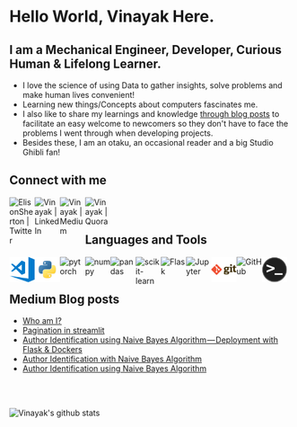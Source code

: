 # Hello World, Vinayak Here.

## I am a Mechanical Engineer, Developer, Curious Human & Lifelong Learner.

- I love the science of using Data to gather insights, solve problems and make human lives convenient!
- Learning new things/Concepts about computers fascinates me.
- I also like to share my learnings and knowledge [through blog posts](https://nayakvinayak95.medium.com/) to facilitate an easy welcome to newcomers so they don't have to face the problems I went through when developing projects.
- Besides these, I am an otaku, an occasional reader and a big Studio Ghibli fan!

## Connect with me

[<img align="left" alt="ElisonSherton | Twitter" width="45px" src="https://cdn3.iconfinder.com/data/icons/social-media-circle/512/circle-twitter-512.png" />][twitter]
[<img align="left" alt="Vinayak | LinkedIn" width="45px" src="https://media-exp1.licdn.com/dms/image/C4D0BAQGyOWvr4W0Pow/company-logo_200_200/0/1590003577120?e=2159024400&v=beta&t=CtsDFVp0TAdwyg73A8F82MohzKpAQy-pUGA13atPG6A" />][linkedin]
[<img align="left" alt="Vinayak | Medium" width="45px" src="https://moddroid.com/wp-content/uploads/2020/08/Medium.png" />][medium]
[<img align="left" alt="Vinayak | Quora" width="45px" src="https://www.iconpacks.net/icons/2/free-quora-logo-icon-2439-thumb.png" />][quora]

<br />
<br />

## Languages and Tools

<img align="left" alt="Visual Studio Code" width="45px" src="https://raw.githubusercontent.com/github/explore/80688e429a7d4ef2fca1e82350fe8e3517d3494d/topics/visual-studio-code/visual-studio-code.png" />
<img align="left" alt="Git" width="45px" src="https://raw.githubusercontent.com/github/explore/80688e429a7d4ef2fca1e82350fe8e3517d3494d/topics/python/python.png" />
<img align="left" alt="pytorch" width="45px" src="https://pbs.twimg.com/profile_images/1306686545974362113/JYq2LGIA_400x400.jpg" />
<img align="left" alt="numpy" width="45px" src="https://numpy.org/images/logos/numpy.svg" />
<img align="left" alt="pandas" width="45px" src="https://encrypted-tbn0.gstatic.com/images?q=tbn:ANd9GcRXCDD7q7wCVdRNtROzgtARnDThPmab6k2x7Q&usqp=CAU" />
<img align="left" alt="scikit-learn" width="45px" src="https://upload.wikimedia.org/wikipedia/commons/thumb/0/05/Scikit_learn_logo_small.svg/1200px-Scikit_learn_logo_small.svg.png" />
<img align="left" alt="Flask" width="45px" src="https://user-images.githubusercontent.com/567298/52816968-216f6480-30ab-11e9-9d19-6418ba51563b.png" />
<img align="left" alt="Jupyter" width="45px" src="https://upload.wikimedia.org/wikipedia/commons/thumb/3/38/Jupyter_logo.svg/1200px-Jupyter_logo.svg.png" />
<img align="left" alt="Git" width="45px" src="https://raw.githubusercontent.com/github/explore/80688e429a7d4ef2fca1e82350fe8e3517d3494d/topics/git/git.png" />
<img align="left" alt="GitHub" width="45px" src="https://github.githubassets.com/images/modules/logos_page/GitHub-Mark.png" />
<img align="left" alt="Terminal" width="45px" src="https://raw.githubusercontent.com/github/explore/80688e429a7d4ef2fca1e82350fe8e3517d3494d/topics/terminal/terminal.png" />

<br />
<br />

## Medium Blog posts
<!-- BLOG-POST-LIST:START -->
- [Who am I?](https://medium.com/analytics-vidhya/who-am-i-511d4146d035?source=rss-9b10ad08afc7------2)
- [Pagination in streamlit](https://towardsdatascience.com/pagination-in-streamlit-82b62de9f62b?source=rss-9b10ad08afc7------2)
- [Author Identification using Naive Bayes Algorithm — Deployment with Flask & Dockers](https://medium.com/analytics-vidhya/author-identification-using-naive-bayes-algorithm-deployment-with-flask-dockers-1a1484f4fd07?source=rss-9b10ad08afc7------2)
- [Author Identification with Naive Bayes Algorithm](https://medium.com/analytics-vidhya/author-identification-with-naive-bayes-algorithm-2-8b43854c1429?source=rss-9b10ad08afc7------2)
- [Author Identification using Naive Bayes Algorithm](https://medium.com/analytics-vidhya/author-identification-using-naive-bayes-algorithm-1-abeeb88eb862?source=rss-9b10ad08afc7------2)
<!-- BLOG-POST-LIST:END -->

<br />
<br />

![Vinayak's github stats](https://github-readme-stats.vercel.app/api?username=ElisonSherton&show_icons=true&theme=radical&count_private=true)


[twitter]: https://twitter.com/ElisonSherton
[linkedin]: https://www.linkedin.com/in/vinayak-nayak-a6005b162/
[medium]: https://nayakvinayak95.medium.com/
[quora]: https://www.quora.com/profile/Vinayak-Nayak-6
